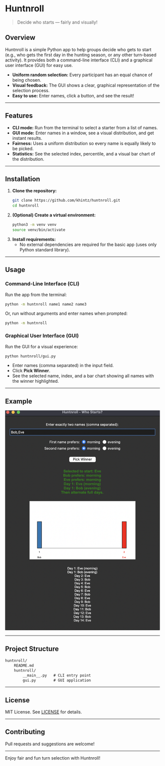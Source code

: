 # Huntnroll

> Decide who starts — fairly and visually!

## Overview

Huntnroll is a simple Python app to help groups decide who gets to start (e.g., who gets the first day in the hunting season, or any other turn-based activity). It provides both a command-line interface (CLI) and a graphical user interface (GUI) for easy use.

- **Uniform random selection:** Every participant has an equal chance of being chosen.
- **Visual feedback:** The GUI shows a clear, graphical representation of the selection process.
- **Easy to use:** Enter names, click a button, and see the result!

---

## Features

- **CLI mode:** Run from the terminal to select a starter from a list of names.
- **GUI mode:** Enter names in a window, see a visual distribution, and get instant results.
- **Fairness:** Uses a uniform distribution so every name is equally likely to be picked.
- **Statistics:** See the selected index, percentile, and a visual bar chart of the distribution.

---

## Installation

1. **Clone the repository:**
   ```sh
   git clone https://github.com/khintz/huntnroll.git
   cd huntnroll
   ```
2. **(Optional) Create a virtual environment:**
   ```sh
   python3 -m venv venv
   source venv/bin/activate
   ```
3. **Install requirements:**
   - No external dependencies are required for the basic app (uses only Python standard library).

---

## Usage

### Command-Line Interface (CLI)

Run the app from the terminal:

```sh
python -m huntnroll name1 name2 name3
```

Or, run without arguments and enter names when prompted:

```sh
python -m huntnroll
```

### Graphical User Interface (GUI)

Run the GUI for a visual experience:

```sh
python huntnroll/gui.py
```

- Enter names (comma separated) in the input field.
- Click **Pick Winner**.
- See the selected name, index, and a bar chart showing all names with the winner highlighted.

---

## Example

![Example GUI screenshot](example.png)

---

## Project Structure

```
huntnroll/
    README.md
    huntnroll/
        __main__.py   # CLI entry point
        gui.py        # GUI application
```

---

## License

MIT License. See [LICENSE](LICENSE) for details.

---

## Contributing

Pull requests and suggestions are welcome!

---

Enjoy fair and fun turn selection with Huntnroll!
